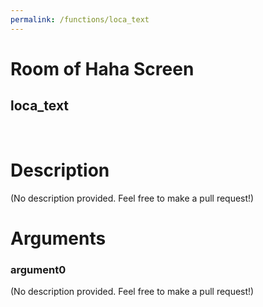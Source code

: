```yaml
---
permalink: /functions/loca_text
---
```

# Room of Haha Screen  
## loca_text  
&nbsp;  
# Description  
(No description provided. Feel free to make a pull request!) 
&nbsp;  
# Arguments
### argument0
(No description provided. Feel free to make a pull request!)
&nbsp;  



